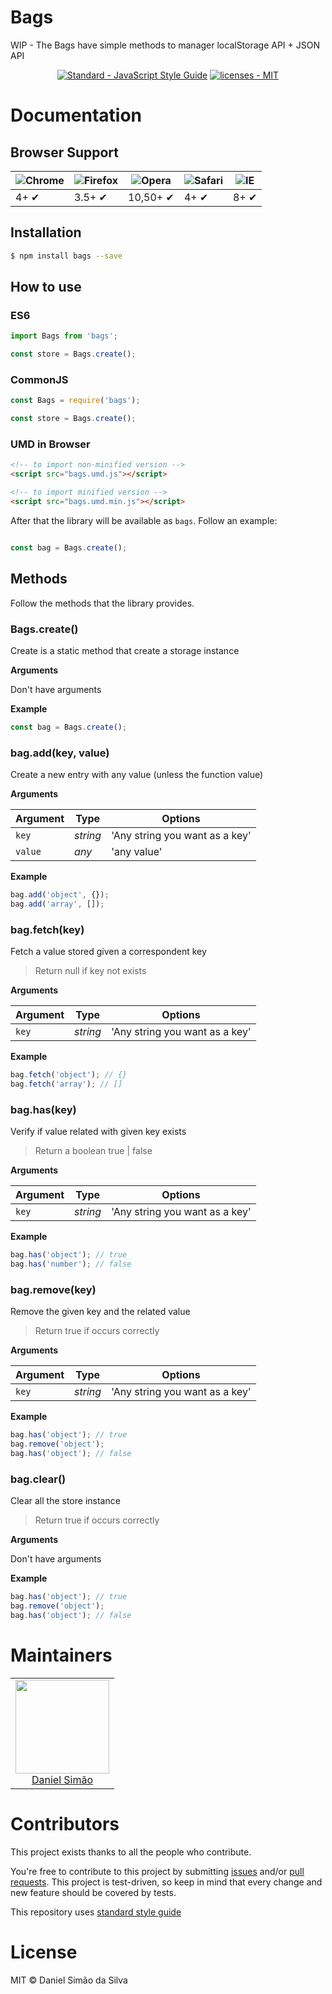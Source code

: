 # Bags
WIP - The Bags have simple methods to manager localStorage API + JSON API

<p align="center">
  <a href="https://standardjs.com"><img src="https://img.shields.io/badge/code_style-standard-brightgreen.svg" alt="Standard - JavaScript Style Guide"></a>
  <a href="https://opensource.org/licenses/MIT"><img src="https://img.shields.io/badge/License-MIT-blue.svg" alt="licenses - MIT"></a>
</p>

# Documentation

## Browser Support


![Chrome](https://cloud.githubusercontent.com/assets/398893/3528328/23bc7bc4-078e-11e4-8752-ba2809bf5cce.png) | ![Firefox](https://cloud.githubusercontent.com/assets/398893/3528329/26283ab0-078e-11e4-84d4-db2cf1009953.png) | ![Opera](https://cloud.githubusercontent.com/assets/398893/3528330/27ec9fa8-078e-11e4-95cb-709fd11dac16.png) | ![Safari](https://cloud.githubusercontent.com/assets/398893/3528331/29df8618-078e-11e4-8e3e-ed8ac738693f.png) | ![IE](https://cloud.githubusercontent.com/assets/398893/3528325/20373e76-078e-11e4-8e3a-1cb86cf506f0.png) |
--- | --- | --- | --- | --- |
4+ ✔ | 3.5+ ✔ | 10,50+ ✔ | 4+ ✔ | 8+ ✔ |

## Installation

```sh
$ npm install bags --save
```

## How to use

### ES6

```js
import Bags from 'bags';

const store = Bags.create();
```

### CommonJS

```js
const Bags = require('bags');

const store = Bags.create();
```

### UMD in Browser

```html
<!-- to import non-minified version -->
<script src="bags.umd.js"></script>

<!-- to import minified version -->
<script src="bags.umd.min.js"></script>
```

After that the library will be available as `bags`. Follow an example:

```js

const bag = Bags.create();
```

## Methods

Follow the methods that the library provides.

### Bags.create()

Create is a static method that create a storage instance

**Arguments**

Don't have arguments

**Example**

```js
const bag = Bags.create();
```

### bag.add(key, value)

Create a new entry with any value (unless the function value)

**Arguments**

| Argument | Type    | Options           |
|----------|---------|-------------------|
|`key`   |*string* | 'Any string you want as a key'|
|`value`   |*any* | 'any value'|

**Example**

```js
bag.add('object', {});
bag.add('array', []);
```

### bag.fetch(key)

Fetch a value stored given a correspondent key
> Return null if key not exists

**Arguments**

| Argument | Type    | Options           |
|----------|---------|-------------------|
|`key`   |*string* | 'Any string you want as a key'|

**Example**

```js
bag.fetch('object'); // {}
bag.fetch('array'); // []
```

### bag.has(key)

Verify if value related with given key exists
> Return a boolean true | false

**Arguments**

| Argument | Type    | Options           |
|----------|---------|-------------------|
|`key`   |*string* | 'Any string you want as a key'|

**Example**

```js
bag.has('object'); // true
bag.has('number'); // false
```
### bag.remove(key)

Remove the given key and the related value
> Return true if occurs correctly

**Arguments**

| Argument | Type    | Options           |
|----------|---------|-------------------|
|`key`   |*string* | 'Any string you want as a key'|

**Example**

```js
bag.has('object'); // true
bag.remove('object');
bag.has('object'); // false
```

### bag.clear()

Clear all the store instance
> Return true if occurs correctly

**Arguments**

Don't have arguments

**Example**

```js
bag.has('object'); // true
bag.remove('object');
bag.has('object'); // false
```

# Maintainers

<table>
  <tbody>
    <tr>
      <td align="center">
        <img width="150" height="150"
        src="https://avatars2.githubusercontent.com/u/4645658?s=460&u=72ded9dd7cf1d6bfae41ed541fc349ca76d42d95&v=4">
        </br>
        <a href="https://github.com/simaodeveloper">Daniel Simão</a>
      </td>
    </tr>
  <tbody>
</table>

# Contributors

This project exists thanks to all the people who contribute.

You're free to contribute to this project by submitting [issues](https://github.com/multipages/multipages/issues) and/or [pull requests](https://github.com/multipages/multipages/pulls). This project is test-driven, so keep in mind that every change and new feature should be covered by tests.

This repository uses [standard style guide](https://github.com/standard/standard)

# License

MIT © Daniel Simão da Silva
